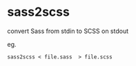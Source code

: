 # sass2scss

convert Sass from stdin to SCSS on stdout

eg.
```
sass2scss < file.sass  > file.scss
```
